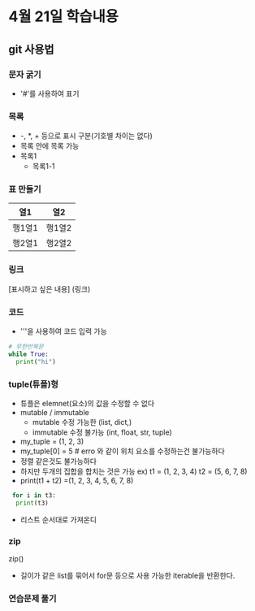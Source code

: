 # 4월 21일 학습내용
## git 사용법

### 문자 굵기
- '#'를 사용하여 표기

### 목록
- -, *, + 등으로 표시 구분(기호별 차이는 없다)
- 목록 안에 목록 가능
- 목록1
  - 목록1-1
  

### 표 만들기
열1 | 열2
----|----
행1열1|행1열2
행2열1|행2열2

### 링크
[표시하고 싶은 내용] (링크)


### 코드
- '''을 사용하여 코드 입력 가능 
```python
# 무한반복문
while True:
  print("hi")
```
### tuple(튜플)형
- 튜플은 elemnet(요소)의 값을 수정할 수 없다
- mutable / immutable
  - mutable 수정 가능한 (list, dict,)
  - immutable 수정 불가능 (int, float, str, tuple)
 - my_tuple = (1, 2, 3)
 - my_tuple[0] = 5 # erro 와 같이 위치 요소를 수정하는건 불가능하다
 - 정렬 같은것도 불가능하다
 - 하지만 두개의 집합을 합치는 것은 가능 ex) t1 = (1, 2, 3, 4) t2 = (5, 6, 7, 8) 
 - print(t1 + t2) =(1, 2, 3, 4, 5, 6, 7, 8)
```python
 for i in t3:
  print(t3)
```
- 리스트 순서대로 가져온디

### zip
 zip()
- 길이가 같은 list를 묶어서 for문 등으로 사용 가능한 iterable을 반환한다.
### 연습문제 풀기




  

